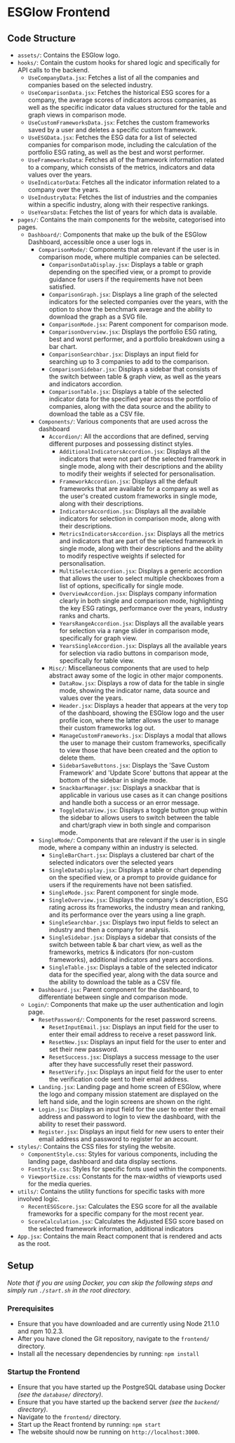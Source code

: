 # ESGlow Frontend

## Code Structure

- `assets/`: Contains the ESGlow logo.
- `hooks/`: Contain the custom hooks for shared logic and specifically for API calls to the backend.
  - `UseCompanyData.jsx`: Fetches a list of all the companies and companies based on the selected industry.
  - `UseComparisonData.jsx`: Fetches the historical ESG scores for a company, the average scores of indicators across companies, as well as the specific indicator data values structured for the table and graph views in comparison mode.
  - `UseCustomFrameworksData.jsx`: Fetches the custom frameworks saved by a user and deletes a specific custom framework.
  - `UseESGData.jsx`: Fetches the ESG data for a list of selected companies for comparison mode, including the calculation of the portfolio ESG rating, as well as the best and worst performer.
  - `UseFrameworksData`: Fetches all of the framework information related to a company, which consists of the metrics, indicators and data values over the years.
  - `UseIndicatorData`: Fetches all the indicator information related to a company over the years.
  - `UseIndustryData`: Fetches the list of industries and the companies within a specific industry, along with their respective rankings.
  - `UseYearsData`: Fetches the list of years for which data is available.
- `pages/`: Contains the main components for the website, categorised into pages.
  - `Dashboard/`: Components that make up the bulk of the ESGlow Dashboard, accessible once a user logs in.
    - `ComparisonMode/`: Components that are relevant if the user is in comparison mode, where multiple companies can be selected.
      - `ComparisonDataDisplay.jsx`: Displays a table or graph depending on the specified view, or a prompt to provide guidance for users if the requirements have not been satisfied.
      - `ComparisonGraph.jsx`: Displays a line graph of the selected indicators for the selected companies over the years, with the option to show the benchmark average and the ability to download the graph as a SVG file.
      - `ComparisonMode.jsx`: Parent component for comparison mode.
      - `ComparisonOverview.jsx`: Displays the portfolio ESG rating, best and worst performer, and a portfolio breakdown using a bar chart.
      - `ComparisonSearchbar.jsx`: Displays an input field for searching up to 3 companies to add to the comparison.
      - `ComparisonSidebar.jsx`: Displays a sidebar that consists of the switch between table & graph view, as well as the years and indicators accordion.
      - `ComparisonTable.jsx`: Displays a table of the selected indicator data for the specified year across the portfolio of companies, along with the data source and the ability to download the table as a CSV file.
    - `Components/`: Various components that are used across the dashboard
      - `Accordion/`: All the accordions that are defined, serving different purposes and possessing distinct styles.
        - `AdditionalIndicatorsAccordion.jsx`: Displays all the indicators that were not part of the selected framework in single mode, along with their descriptions and the ability to modify their weights if selected for personalisation.
        - `FrameworkAccordion.jsx`: Displays all the default frameworks that are available for a company as well as the user's created custom frameworks in single mode, along with their descriptions.
        - `IndicatorsAccordion.jsx`: Displays all the available indicators for selection in comparison mode, along with their descriptions.
        - `MetricsIndicatorsAccordion.jsx`: Displays all the metrics and indicators that are part of the selected framework in single mode, along with their descriptions and the ability to modify respective weights if selected for personalisation.
        - `MultiSelectAccordion.jsx`: Displays a generic accordion that allows the user to select multiple checkboxes from a list of options, specifically for single mode.
        - `OverviewAccordion.jsx`: Displays company information clearly in both single and comparison mode, highlighting the key ESG ratings, performance over the years, industry ranks and charts.
        - `YearsRangeAccordion.jsx`: Displays all the available years for selection via a range slider in comparison mode, specifically for graph view.
        - `YearsSingleAccordion.jsx`: Displays all the available years for selection via radio buttons in comparison mode, specifically for table view.
      - `Misc/`: Miscellaneous components that are used to help abstract away some of the logic in other major components.
        - `DataRow.jsx`: Displays a row of data for the table in single mode, showing the indicator name, data source and values over the years.
        - `Header.jsx`: Displays a header that appears at the very top of the dashboard, showing the ESGlow logo and the user profile icon, where the latter allows the user to manage their custom frameworks log out.
        - `ManageCustomFrameworks.jsx`: Displays a modal that allows the user to manage their custom frameworks, specifically to view those that have been created and the option to delete them.
        - `SidebarSaveButtons.jsx`: Displays the 'Save Custom Framework' and 'Update Score' buttons that appear at the bottom of the sidebar in single mode.
        - `SnackbarManager.jsx`: Displays a snackbar that is applicable in various use cases as it can change positions and handle both a success or an error message.
        - `ToggleDataView.jsx`: Displays a toggle button group within the sidebar to allows users to switch between the table and chart/graph view in both single and comparison mode.
    - `SingleMode/`: Components that are relevant if the user is in single mode, where a company within an industry is selected.
      - `SingleBarChart.jsx`: Displays a clustered bar chart of the selected indicators over the selected years
      - `SingleDataDisplay.jsx`: Displays a table or chart depending on the specified view, or a prompt to provide guidance for users if the requirements have not been satisfied.
      - `SingleMode.jsx`: Parent component for single mode.
      - `SingleOverview.jsx`: Displays the company's description, ESG rating across its frameworks, the industry mean and ranking, and its performance over the years using a line graph.
      - `SingleSearchbar.jsx`: Displays two input fields to select an industry and then a company for analysis.
      - `SingleSidebar.jsx`: Displays a sidebar that consists of the switch between table & bar chart view, as well as the frameworks, metrics & indicators (for non-custom frameworks), additional indicators and years accordions.
      - `SingleTable.jsx`: Displays a table of the selected indicator data for the specified year, along with the data source and the ability to download the table as a CSV file.
    - `Dashboard.jsx`: Parent component for the dashboard, to differentiate between single and comparison mode.
  - `Login/`: Components that make up the user authentication and login page.
    - `ResetPassword/`: Components for the reset password screens.
      - `ResetInputEmail.jsx`: Displays an input field for the user to enter their email address to receive a reset password link.
      - `ResetNew.jsx`: Displays an input field for the user to enter and set their new password.
      - `ResetSuccess.jsx`: Displays a success message to the user after they have successfully reset their password.
      - `ResetVerify.jsx`: Displays an input field for the user to enter the verification code sent to their email address.
    - `Landing.jsx`: Landing page and home screen of ESGlow, where the logo and company mission statement are displayed on the left hand side, and the login screens are shown on the right.
    - `Login.jsx`: Displays an input field for the user to enter their email address and password to login to view the dashboard, with the ability to reset their password.
    - `Register.jsx`: Displays an input field for new users to enter their email address and password to register for an account.
- `styles/`: Contains the CSS files for styling the website.
  - `ComponentStyle.css`: Styles for various components, including the landing page, dashboard and data display sections.
  - `FontStyle.css`: Styles for specific fonts used within the components.
  - `ViewportSize.css`: Constants for the max-widths of viewports used for the media queries.
- `utils/`: Contains the utility functions for specific tasks with more involved logic.
  - `RecentESGScore.jsx`: Calculates the ESG score for all the available frameworks for a specific company for the most recent year.
  - `ScoreCalculation.jsx`: Calculates the Adjusted ESG score based on the selected framework information, additional indicators
- `App.jsx`: Contains the main React component that is rendered and acts as the root.

## Setup

_Note that if you are using Docker, you can skip the following steps and simply run `./start.sh` in the root directory._

### Prerequisites

- Ensure that you have downloaded and are currently using Node 21.1.0 and npm 10.2.3.
- After you have cloned the Git repository, navigate to the `frontend/` directory.
- Install all the necessary dependencies by running:
  `npm install`

### Startup the Frontend

- Ensure that you have started up the PostgreSQL database using Docker _(see the `database/` directory)_.
- Ensure that you have started up the backend server _(see the `backend/` directory)_.
- Navigate to the `frontend/` directory.
- Start up the React frontend by running:
  `npm start`
- The website should now be running on `http://localhost:3000`.
